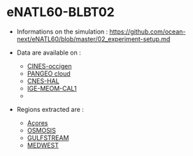 # eNATL60-BLBT02

- Informations on the simulation : https://github.com/ocean-next/eNATL60/blob/master/02_experiment-setup.md

- Data are available on :
  - [CINES-occigen](https://github.com/AurelieAlbert/extractions/blob/main/platforms/occigen-eNATL60-BLBT02.md)
  - [PANGEO cloud](https://github.com/AurelieAlbert/extractions/blob/main/platforms/pangeo-eNATL60-BLBT02.md)
  - [CNES-HAL](https://github.com/AurelieAlbert/extractions/blob/main/platforms/hal-eNATL60-BLBT02.md)
  - [IGE-MEOM-CAL1](https://github.com/AurelieAlbert/extractions/blob/main/platforms/cal1-eNATL60-BLBT02.md)
  - 
- Regions extracted are :
  - [Açores](https://github.com/AurelieAlbert/extractions/blob/main/regions/ACO-eNATL60-BLBT02.md)
  - [OSMOSIS](https://github.com/AurelieAlbert/extractions/blob/main/regions/OSMOSIS-eNATL60-BLBT02.md)
  - [GULFSTREAM](https://github.com/AurelieAlbert/extractions/blob/main/regions/GULFSTREAM-eNATL60-BLBT02.md)
  - [MEDWEST](https://github.com/AurelieAlbert/extractions/blob/main/regions/MEDWEST-eNATL60-BLBT02.md)
  
